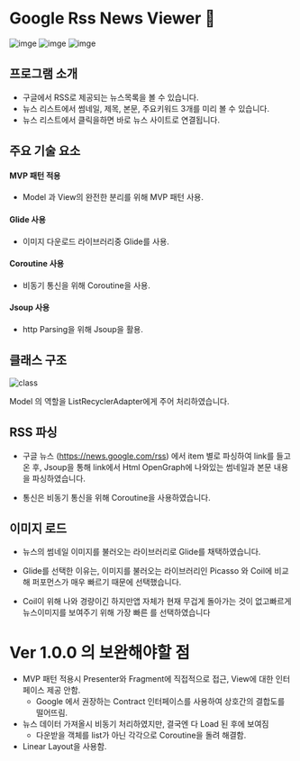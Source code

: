 # Google Rss News Viewer :newspaper:

![imge](https://img.shields.io/badge/ProjectType-SingleStudy-green) ![imge](https://img.shields.io/badge/Language-Kotlin-yellow) ![imge](https://img.shields.io/badge/Tools-AndroidStudio-blue)

## 프로그램 소개

- 구글에서 RSS로 제공되는 뉴스목록을 볼 수 있습니다.
- 뉴스 리스트에서 썸네일, 제목, 본문, 주요키워드 3개를 미리 볼 수 있습니다.
- 뉴스 리스트에서 클릭을하면 바로 뉴스 사이트로 연결됩니다.

## 주요 기술 요소

#### MVP 패턴 적용

- Model 과 View의 완전한 분리를 위해 MVP 패턴 사용.

#### Glide 사용

- 이미지 다운로드 라이브러리중 Glide를 사용.

#### Coroutine 사용

- 비동기 통신을 위해 Coroutine을 사용.

#### Jsoup 사용

- http Parsing을 위해 Jsoup을 활용.

## 클래스 구조

![class](https://user-images.githubusercontent.com/37828448/78210167-49569d00-74e4-11ea-91c4-dee09541d3cf.png)

Model 의 역할을 ListRecyclerAdapter에게 주어 처리하였습니다.

## RSS 파싱

- 구글 뉴스 ([https://](https://news.google.com/rss)[news.google.com/rss](https://news.google.com/rss)) 에서 item 별로 파싱하여 link를 들고 온 후, Jsoup을 통해 link에서 Html OpenGraph에 나와있는 썸네일과 본문 내용을 파싱하였습니다.

- 통신은 비동기 통신을 위해 Coroutine을 사용하였습니다.

## 이미지 로드

- 뉴스의 썸네일 이미지를 불러오는 라이브러리로 Glide를 채택하였습니다.

- Glide를 선택한 이유는, 이미지를 불러오는 라이브러리인 Picasso 와 Coil에 비교해 퍼포먼스가 매우 빠르기 때문에 선택했습니다. 

- Coil이  위해 나와 경량이긴 하지만앱 자체가 현재 무겁게 돌아가는 것이 없고빠르게 뉴스이미지를 보여주기 위해 가장 빠른 를 선택하였습니다

# Ver 1.0.0 의 보완해야할 점 

- MVP 패턴 적용시 Presenter와 Fragment에 직접적으로 접근, View에 대한 인터페이스 제공 안함.
  - Google 에서 권장하는 Contract 인터페이스를 사용하여 상호간의 결합도를 떨어뜨림.
- 뉴스 데이터 가져올시 비동기 처리하였지만, 결국엔 다 Load 된 후에 보여짐
  - 다운받을 객체를 list가 아닌 각각으로 Coroutine을 돌려 해결함. 
- Linear Layout을 사용함.